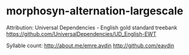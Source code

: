 # morphosyn-alternation-largescale

Attribution:
Universal Dependencies - English gold standard treebank
https://github.com/UniversalDependencies/UD_English-EWT

Syllable count:
http://about.me/emre.aydin
http://github.com/eaydin